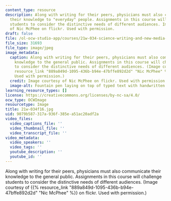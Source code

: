 ```yaml
---
content_type: resource
description: Along with writing for their peers, physicians must also communicate
  their knowledge to "everyday" people. Assignments in this course will challenge
  students to consider the distinctive needs of different audiences. Image courtesy
  of Nic McPhee on flickr. Used with permission.
draft: false
file: /ol-ocw-studio-app/courses/21w-034-science-writing-and-new-media-perspectives-on-medicine-and-public-health-fall-2016/9079b587317a936f385ea51ac20adf2a_21w-034f16.jpg
file_size: 31693
file_type: image/jpeg
image_metadata:
  caption: Along with writing for their peers, physicians must also communicate their
    knowledge to the general public. Assignments in this course will challenge students
    to consider the distinctive needs of different audiences. (Image courtesy of {{%
    resource_link "889a849d-1095-436b-b94e-47bffe892d2d" "Nic McPhee" %}} on flickr.
    Used with permission.)
  credit: Image courtesy of Nic McPhee on flickr. Used with permission.
  image-alt: Fountain pen laying on top of typed text with handwritten edits.
learning_resource_types: []
license: https://creativecommons.org/licenses/by-nc-sa/4.0/
ocw_type: OCWImage
resourcetype: Image
title: 21w-034f16.jpg
uid: 9079b587-317a-936f-385e-a51ac20adf2a
video_files:
  video_captions_file: ''
  video_thumbnail_file: ''
  video_transcript_file: ''
video_metadata:
  video_speakers: ''
  video_tags: ''
  youtube_description: ''
  youtube_id: ''
---
```

Along with writing for their peers, physicians must also communicate their knowledge to the general public. Assignments in this course will challenge students to consider the distinctive needs of different audiences. (Image courtesy of {{% resource_link "889a849d-1095-436b-b94e-47bffe892d2d" "Nic McPhee" %}} on flickr. Used with permission.)